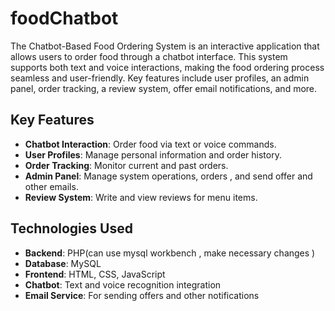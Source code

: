 # foodChatbot

The Chatbot-Based Food Ordering System is an interactive application that allows users to order food through a chatbot interface. This system supports both text and voice interactions, making the food ordering process seamless and user-friendly. Key features include user profiles, an admin panel, order tracking, a review system, offer email notifications, and more.

## Key Features

- **Chatbot Interaction**: Order food via text or voice commands.
- **User Profiles**: Manage personal information and order history.
- **Order Tracking**: Monitor current and past orders.
- **Admin Panel**: Manage system operations, orders , and send offer and other emails.
- **Review System**: Write and view reviews for menu items.

## Technologies Used

- **Backend**: PHP(can use mysql workbench , make necessary changes )
- **Database**: MySQL
- **Frontend**: HTML, CSS, JavaScript
- **Chatbot**: Text and voice recognition integration
- **Email Service**: For sending offers and other notifications

